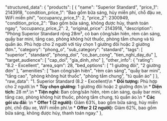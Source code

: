 "structured_data": {
      "products": [
        {
          "name": "Superior Standard",
          "price_1": 2143918,
          "condition_price_1": "Bao gồm bữa sáng, hủy miễn phí, chỗ đậu xe, WiFi miễn phí",
          "occupancy_price_1": 2,
          "price_2": 2300949,
          "condition_price_2": "Bao gồm bữa sáng, không được hủy, thanh toán ngay",
          "occupancy_price_2": 2,
          "original_price": 2143918,
          "description": "Phòng Superior Standard rộng 28m², có ban công/sân hiên, rèm cản sáng, quầy bar mini, tầng cao, phòng không hút thuốc, phòng tắm chung và tủ quần áo. Phù hợp cho 2 người với tùy chọn 1 giường đôi hoặc 2 giường đơn.",
          "category": "phong_o",
          "sub_category": "standard",
          "tags": [
            "superior",
            "standard",
            "phong_doi",
            "co_ban_cong",
            "tien_nghi_day_du"
          ],
          "target_audience": [
            "cap_doi",
            "gia_dinh_nho"
          ],
          "other_info": {
            "rating": "8.2 - Excellent",
            "area_sqm": 28,
            "bed_options": [
              "1 giường đôi",
              "2 giường đơn"
            ],
            "amenities": [
              "ban công/sân hiên",
              "rèm cản sáng",
              "quầy bar mini",
              "tầng cao",
              "phòng không hút thuốc",
              "phòng tắm chung",
              "tủ quần áo"
            ]
          },
          "raw_data": "1. Superior Standard (8.2 - Excellent)\n    * **Đối tượng:** Phù hợp cho 2 người.\n    * **Tùy chọn giường:** 1 giường đôi hoặc 2 giường đơn.\n    * **Diện tích:** 28 m².\n    * **Tiện nghi:** Ban công/sân hiên, rèm cản sáng, quầy bar mini, tầng cao, phòng không hút thuốc, phòng tắm chung, tủ quần áo.\n    * **Các gói ưu đãi:** \n        * **Offer 1 (2 người):** Giảm 63%, bao gồm bữa sáng, hủy miễn phí, chỗ đậu xe, WiFi miễn phí.\n        * **Offer 2 (2 người):** Giảm 62%, bao gồm bữa sáng, không được hủy, thanh toán ngay."
        },
